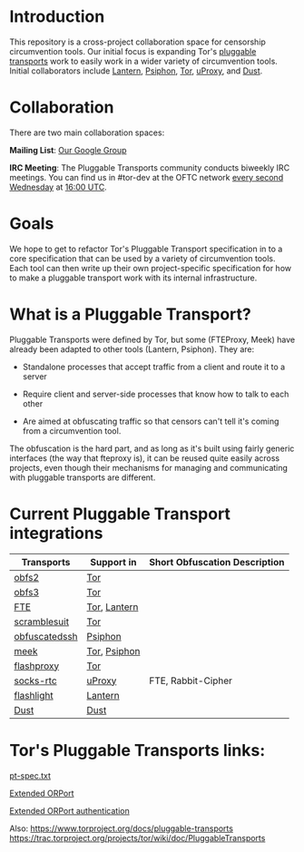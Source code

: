 Introduction
====

This repository is a cross-project collaboration space for censorship circumvention tools.
Our initial focus is expanding Tor's [pluggable transports](https://gitweb.torproject.org/torspec.git/blob/HEAD:/pt-spec.txt) work to easily
work in a wider variety of circumvention tools. Initial collaborators include [Lantern](http://getlantern.org),
[Psiphon](https://s3.amazonaws.com/0ubz-2q11-gi9y/en.html), [Tor](https://www.torproject.org/),
[uProxy](https://www.google.com/ideas/projects/uproxy/), and [Dust](https://github.com/blanu/Dust).

Collaboration
====

There are two main collaboration spaces:

**Mailing List**: [Our Google Group](https://groups.google.com/forum/?hl=en#!forum/traffic-obf)

**IRC Meeting**: The Pluggable Transports community conducts biweekly IRC meetings. You can 
find us in #tor-dev at the OFTC network [every second Wednesday](https://www.google.com/calendar/embed?src=dt92shou5q1ooe1kptubhclo4s%40group.calendar.google.com) at 
[16:00 UTC](http://www.timeanddate.com/worldclock/fixedtime.html?hour=16&min=00&sec=0p1=0).

Goals
====

We hope to get to refactor Tor's Pluggable Transport specification in to a core specification that
can be used by a variety of circumvention tools. Each tool can then write up their own project-specific
specification for how to make a pluggable transport work with its internal infrastructure.

What is a Pluggable Transport?
====

Pluggable Transports were defined by Tor, but some (FTEProxy, Meek) have already been adapted to 
other tools (Lantern, Psiphon). They are:

* Standalone processes that accept traffic from a client and route it to a server

* Require client and server-side processes that know how to talk to each other

* Are aimed at obfuscating traffic so that censors can't tell it's coming from a circumvention tool. 


The obfuscation is the hard part, and as long as it's built using fairly generic interfaces (the way that fteproxy is), it can be reused quite easily across projects, even though their mechanisms for managing and communicating with pluggable transports are different.

Current Pluggable Transport integrations
====

| Transports                                           | Support in     |  Short Obfuscation Description  |
|------------------------------------------------------|----------------|---------------------------------|
| [obfs2](https://gitweb.torproject.org/pluggable-transports/obfsproxy.git/blob/HEAD:/doc/obfs2/obfs2-protocol-spec.txt)         | [Tor](https://www.torproject.org/)                                                        |    |
| [obfs3](https://gitweb.torproject.org/pluggable-transports/obfsproxy.git/blob/HEAD:/doc/obfs3/obfs3-protocol-spec.txt)         | [Tor](https://www.torproject.org/)                                                        |    |
| [FTE](https://fteproxy.org/)                                                                                                   | [Tor](https://www.torproject.org/), [Lantern](http://getlantern.org)                      |    |
| [scramblesuit](http://www.cs.kau.se/philwint/scramblesuit/)                                                                    | [Tor](https://www.torproject.org/)                                                        |    |
| [obfuscatedssh](https://github.com/brl/obfuscated-openssh/blob/master/README.obfuscation)                                      | [Psiphon](https://psiphon.ca/)                                                            |    |
| [meek](https://trac.torproject.org/projects/tor/wiki/doc/meek)                                                                 | [Tor](https://www.torproject.org/),  [Psiphon](https://psiphon.ca/)                       |    |
| [flashproxy](https://crypto.stanford.edu/flashproxy/)                                                                          | [Tor](https://www.torproject.org/)                                                        |    |
| [socks-rtc](https://github.com/uProxy/socks-rtc)                                                                               | [uProxy](https://www.google.com/ideas/projects/uproxy/)                                   |  FTE, Rabbit-Cipher  |
| [flashlight](https://github.com/getlantern/flashlight)                                                                         | [Lantern](https://www.getlantern.org/)                                                    |    |
| [Dust](https://github.com/blanu/Dust)                                                                                          | [Dust](https://github.com/blanu/Dust)                                                     |    |


Tor's Pluggable Transports links:
=====

[pt-spec.txt](https://gitweb.torproject.org/torspec.git/blob/HEAD:/pt-spec.txt)

[Extended ORPort](https://gitweb.torproject.org/torspec.git/blob/HEAD:/proposals/196-transport-control-ports.txt)


[Extended ORPort authentication](https://gitweb.torproject.org/torspec.git/blob/HEAD:/proposals/217-ext-orport-auth.txt)

Also:
https://www.torproject.org/docs/pluggable-transports
https://trac.torproject.org/projects/tor/wiki/doc/PluggableTransports

